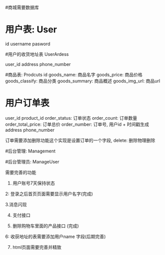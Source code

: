 #商城需要数据库


# 用户表: User
id
username
pasword


#用户的收货地址表 UserArdess

user_id
address
phone_number



#商品表: Prodcuts
id
goods_name: 商品名字
goods_price: 商品价格
goods_classify: 商品分类
goods_summary: 商品概述
goods_img_url: 商品url


# 用户订单表
user_id
product_id
order_status: 订单状态
order_count: 订单数量
order_total_price: 订单总价
order_number: 订单号, 用户id + 时间戳生成
address
phone_number

订单需要添加删除功能这个实现是设置订单的一个字段, delete: 删除物理删除

#后台管理: Management




#后台管理员: ManageUser





需要完善的功能


1. 用户账号7天保持状态

2: 登录之后首页页面需要显示用户名字(完成)

3.消息闪现

4. 支付接口

5. 删除购物车里面的产品接口 (完成)

6: 收获地址的表需要添加用户name 字段(后期完善)

7. html页面需要完善并精致









